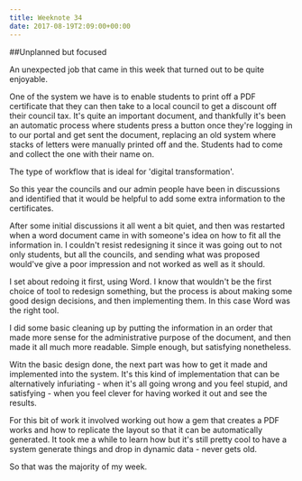 ```yaml
---
title: Weeknote 34
date: 2017-08-19T2:09:00+00:00
---
```


##Unplanned but focused

An unexpected job that came in this week that turned out to be quite enjoyable. 

One of the system we have is to enable students to print off a PDF certificate that they can then take to a local council to get a discount off their council tax. It's quite an important document, and thankfully it's been an automatic process where students press a button once they're logging in to our portal and get sent the document, replacing an old system where stacks of letters were manually printed off and the. Students had to come and collect the one with their name on. 

The type of workflow that is ideal for 'digital transformation'. 

So this year the councils and our admin people have been in discussions and identified that it would be helpful to add some extra information to the certificates.

After some initial discussions it all went a bit quiet, and then was restarted when a word document came in with someone's idea on how to fit all the information in.  I couldn't resist redesigning it since it was going out to not only students, but all the councils, and sending what was proposed would've give a poor impression and not worked as well as it should.  

I set about redoing it first, using Word. I know that wouldn't be the first choice of tool to redesign something, but the process is about making some good design decisions, and then implementing them. In this case Word was the right tool. 

I did some basic cleaning up by putting the information in an order that made more sense for the administrative purpose of the document, and then made it all much more readable. Simple enough, but satisfying nonetheless. 

Witn the basic design done, the next part was how to get it made and implemented into the system. It's this kind of implementation that can be alternatively infuriating - when it's all going wrong and you feel stupid, and satisfying - when you feel clever for having worked it out and see the results. 

For this bit of work it involved working out how a gem that creates a PDF works and how to replicate the layout so that it can be automatically generated. It took me a while to learn how but it's still pretty cool to have a system generate things and drop in dynamic data - never gets old. 

So that was the majority of my week. 